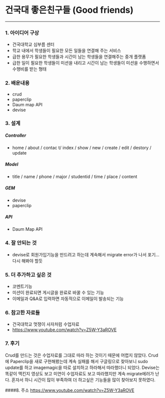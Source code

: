 # 건국대 좋은친구들 (Good friends)
---
### 1. 아이디어 구상
- 건국대학교 심부름 센터
- 학교 내에서 학생들이 필요한 모든 일들을 연결해 주는 서비스
- 급한 용무가 필요한 학생들과 시간이 남는 학생들을 연결해주는 중개 플랫폼
- 급한 일이 필요한 학생들이 미션을 내리고 시간이 남는 학생들이 미션을 수행하면서 수행비를 받는 형태

### 2. 배운내용
- crud
- paperclip
- Daum map API
- devise

### 3. 설계
##### Controller
- home / about / contac t/ index / show / new / create / edit / destory / update


##### Model
- title / name / phone / major / studentid / time / place / content



##### GEM
- devise
- paperclip

##### API
- Daum Map API

### 4. 잘 안되는 것
- devise로 회원가입기능을 만드려고 하는데 계속해서 migrate error가 나서 포기... 다시 해봐야 할듯

### 5. 더 추가하고 싶은 것
- 코멘트기능
- 미션이 완료되면 게시글을 완료로 바꿀 수 있는 기능
- 이메일과 Q&A로 입력하면 자동적으로 이메일이 발송되는 기능


### 6. 참고한 자료들
- 건국대학교 멋쟁이 사자처럼 수업자료
- https://www.youtube.com/watch?v=Z5W-Y3aROVE


### 7. 후기
Crud를 만드는 것은 수업자료를 그대로 따라 하는 것이기 때문에 어렵지 않았다. Crud에 Paperclip을 새로 구현해봤는데
계속 실패를 해서 구글링으로 찾아보니 sudo update를 하고 imagemagic을 따로 설치하고 하라해서 따라했더니 되었다.
Devise는 똑같이 맥킨지 영상도 보고 미연이 수업자료도 보고 따라했지만 계속 migrate에러가 난다.
혼자서 하니 시간이 많이 부족하여 더 하고싶은 기능들을 많이 찾아보지 못하였다.

####8. 주소
https://www.youtube.com/watch?v=Z5W-Y3aROVE

